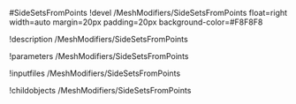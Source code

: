 <!-- MOOSE Object Documentation Stub: Remove this when content is added. -->
#SideSetsFromPoints
!devel /MeshModifiers/SideSetsFromPoints float=right width=auto margin=20px padding=20px background-color=#F8F8F8

!description /MeshModifiers/SideSetsFromPoints

!parameters /MeshModifiers/SideSetsFromPoints

!inputfiles /MeshModifiers/SideSetsFromPoints

!childobjects /MeshModifiers/SideSetsFromPoints
